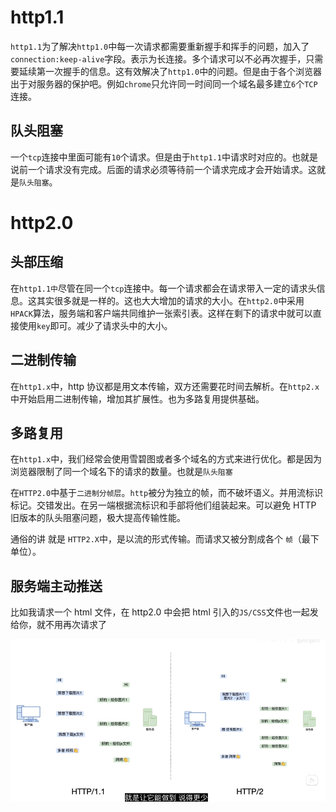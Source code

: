 # http1.1

`http1.1`为了解决`http1.0`中每一次请求都需要重新握手和挥手的问题，加入了`connection:keep-alive`字段。表示为长连接。多个请求可以不必再次握手，只需要延续第一次握手的信息。这有效解决了`http1.0`中的问题。但是由于各个浏览器出于对服务器的保护吧。例如`chrome`只允许同一时间同一个域名最多建立`6`个`TCP`连接。

## 队头阻塞

一个`tcp`连接中里面可能有`10`个请求。但是由于`http1.1`中请求时对应的。也就是说前一个请求没有完成。后面的请求必须等待前一个请求完成才会开始请求。这就是`队头阻塞`。

# http2.0

## 头部压缩

在`http1.1中`尽管在同一个`tcp`连接中。每一个请求都会在请求带入一定的请求头信息。这其实很多就是一样的。这也大大增加的请求的大小。在`http2.0`中采用`HPACK`算法，服务端和客户端共同维护一张索引表。这样在剩下的请求中就可以直接使用`key`即可。减少了请求头中的大小。

## 二进制传输

在`http1.x`中，http 协议都是用文本传输，双方还需要花时间去解析。在`http2.x`中开始启用二进制传输，增加其扩展性。也为多路复用提供基础。

## 多路复用

在`http1.x`中，我们经常会使用雪碧图或者多个域名的方式来进行优化。都是因为浏览器限制了同一个域名下的请求的数量。也就是`队头阻塞`

在`HTTP2.0`中基于`二进制分帧层`。`http`被分为独立的帧，而不破坏语义。并用流标识标记。交错发出。在另一端根据流标识和手部将他们组装起来。可以避免 HTTP 旧版本的队头阻塞问题，极大提高传输性能。

通俗的讲 就是 `HTTP2.X`中，是以流的形式传输。而请求又被分割成各个 `帧`（最下单位）。

## 服务端主动推送

比如我请求一个 html 文件，在 http2.0 中会把 html 引入的`JS/CSS`文件也一起发给你，就不用再次请求了

![1.png](./imgs/1.png)
